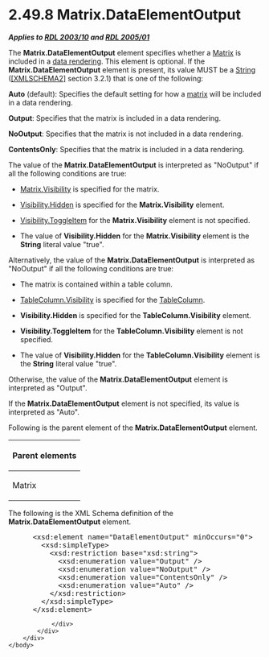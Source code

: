 <html dir="LTR" xmlns:mshelp="http://msdn.microsoft.com/mshelp" xmlns:ddue="http://ddue.schemas.microsoft.com/authoring/2003/5" xmlns:xlink="http://www.w3.org/1999/xlink" xmlns:tool="http://www.microsoft.com/tooltip">
    <head>
        <meta http-equiv="Content-Type" content="text/html; CHARSET=utf-8"></meta>
        <meta name="save" content="history"></meta>
        <title>2.49.8 Matrix.DataElementOutput</title>
        <xml>
            <mshelp:toctitle title="2.49.8 Matrix.DataElementOutput"></mshelp:toctitle>
            <mshelp:rltitle title="[MS-RDL]: Matrix.DataElementOutput"></mshelp:rltitle>
            <mshelp:keyword index="A" term="cb684df2-7694-4e02-b376-9528e7937a65"></mshelp:keyword>
            <mshelp:attr name="DCSext.ContentType" value="open specification"></mshelp:attr>
            <mshelp:attr name="AssetID" value="cb684df2-7694-4e02-b376-9528e7937a65"></mshelp:attr>
            <mshelp:attr name="TopicType" value="kbRef"></mshelp:attr>
            <mshelp:attr name="DCSext.Title" value="[MS-RDL]: Matrix.DataElementOutput" />
        </xml>
    </head>
    <body>
        <div id="header">
            <h1 class="heading">2.49.8 Matrix.DataElementOutput</h1>
        </div>
        <div id="mainSection">
            <div id="mainBody">
                <div id="allHistory" class="saveHistory"></div>
                <div id="sectionSection0" class="section" name="collapseableSection">
                    

<p><b><i>Applies to </i></b><a href="a7e2ad00-07c8-4f6d-80ab-3ad55df7b233.htm"><b><i>RDL 2003/10</i></b></a><b>
<i>and </i></b><a href="3ebe2912-4958-4832-b391-cad1f5e13338.htm"><b><i>RDL 2005/01</i></b></a></p>

<p>The <b>Matrix.DataElementOutput</b> element specifies
whether a <a href="25419c0a-c7c6-43d7-8ca5-1af842666dcb.htm">Matrix</a> is
included in a <a href="b2482b3f-74ab-4ca8-a9e5-c07955011743.htm#gt_9069c206-b9e9-4374-a7ee-50faf5def25b">data rendering</a>.
This element is optional. If the <b>Matrix.DataElementOutput</b> element is
present, its value MUST be a <a href="1ed81ef3-a683-45e3-aaad-bd2bbe71bc3d.htm">String</a>
(<a href="https://go.microsoft.com/fwlink/?LinkId=90610">[XMLSCHEMA2]</a>
section 3.2.1) that is one of the following:</p>

<p><b>Auto</b> (default): Specifies the default setting
for how a <a href="b2482b3f-74ab-4ca8-a9e5-c07955011743.htm#gt_32295443-a111-4846-955d-a3f5964726bb">matrix</a> will be
included in a data rendering.</p>

<p><b>Output</b>: Specifies that the matrix is included
in a data rendering.</p>

<p><b>NoOutput</b>: Specifies that the matrix is not
included in a data rendering.</p>

<p><b>ContentsOnly</b>: Specifies that the matrix is
included in a data rendering.</p>

<p>The value of the <b>Matrix.DataElementOutput</b> is interpreted
as &quot;NoOutput&quot; if all the following conditions are true:</p>

<ul><li><p><span><span> 
</span></span><a href="b916cf22-c525-45df-b791-c2fe9d6e1999.htm">Matrix.Visibility</a>
is specified for the matrix.</p>

</li><li><p><span><span> 
</span></span><a href="7b643798-b8f4-4f1d-8f77-7e3626e58270.htm">Visibility.Hidden</a>
is specified for the <b>Matrix.Visibility</b> element.</p>

</li><li><p><span><span> 
</span></span><a href="c8d65dad-7679-4ef7-8d8c-dc7cffdfd32e.htm">Visibility.ToggleItem</a>
for the <b>Matrix.Visibility</b> element is not specified.</p>

</li><li><p><span><span> 
</span></span>The value of <b>Visibility.Hidden</b> for the <b>Matrix.Visibility</b>
element is the <b>String</b> literal value &quot;true&quot;.</p>

</li></ul><p>Alternatively, the value of the <b>Matrix.DataElementOutput</b>
is interpreted as &quot;NoOutput&quot; if all the following conditions are
true:</p>

<ul><li><p><span><span> 
</span></span>The matrix is contained within a table column.</p>

</li><li><p><span><span> 
</span></span><a href="c800335e-0c2c-4055-a72e-158e98b6c798.htm">TableColumn.Visibility</a>
is specified for the <a href="b7098352-0939-46b5-ac72-54ab5a113711.htm">TableColumn</a>.</p>

</li><li><p><span><span> 
</span></span><b>Visibility.Hidden</b> is specified for the <b>TableColumn.Visibility</b>
element.</p>

</li><li><p><span><span> 
</span></span><b>Visibility.ToggleItem</b> for the <b>TableColumn.Visibility</b>
element is not specified.</p>

</li><li><p><span><span> 
</span></span>The value of <b>Visibility.Hidden</b> for the <b>TableColumn.Visibility</b>
element is the <b>String</b> literal value &quot;true&quot;.</p>

</li></ul><p>Otherwise, the value of the <b>Matrix.DataElementOutput</b>
element is interpreted as &quot;Output&quot;.</p>

<p>If the <b>Matrix.DataElementOutput</b> element is not
specified, its value is interpreted as &quot;Auto&quot;.</p>

<p>Following is the parent element of the <b>Matrix.DataElementOutput</b>
element.</p>

<table>
 <thead>
  <tr>
   <th>
   <p>Parent elements</p>
   </th>
  </tr>
 </thead>
 <tr>
  <td>
  <p>Matrix</p>
  </td>
 </tr>
</table>

<p>The following is the XML Schema definition of the <b>Matrix.DataElementOutput</b>
element.           </p>

<dl>
<dd>
<div><pre> &lt;xsd:element name=&quot;DataElementOutput&quot; minOccurs=&quot;0&quot;&gt;
   &lt;xsd:simpleType&gt;
     &lt;xsd:restriction base=&quot;xsd:string&quot;&gt;
       &lt;xsd:enumeration value=&quot;Output&quot; /&gt;
       &lt;xsd:enumeration value=&quot;NoOutput&quot; /&gt;
       &lt;xsd:enumeration value=&quot;ContentsOnly&quot; /&gt;
       &lt;xsd:enumeration value=&quot;Auto&quot; /&gt;
     &lt;/xsd:restriction&gt;
   &lt;/xsd:simpleType&gt;
 &lt;/xsd:element&gt;
</pre></div>
</dd></dl>


                </div>
            </div>
        </div>
    </body>
</html>